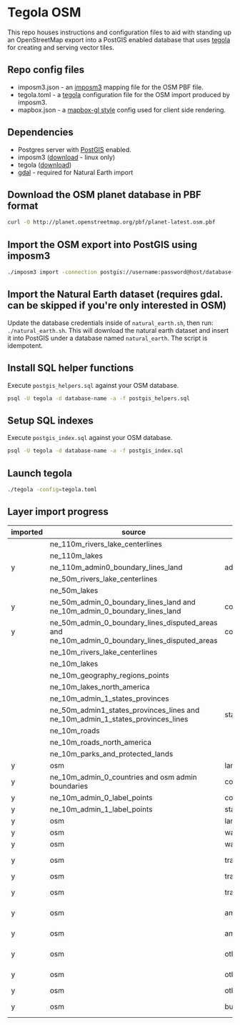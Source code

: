 # Tegola OSM

This repo houses instructions and configuration files to aid with standing up an OpenStreetMap export into a PostGIS enabled database that uses [tegola](https://github.com/terranodo/tegola) for creating and serving vector tiles.

## Repo config files

- imposm3.json - an [imposm3](https://github.com/omniscale/imposm3) mapping file for the OSM PBF file.
- tegola.toml - a [tegola](https://github.com/terranodo/tegola) configuration file for the OSM import produced by imposm3.
- mapbox.json - a [mapbox-gl style](https://www.mapbox.com/mapbox-gl-js/style-spec/) config used for client side rendering.

## Dependencies

- Postgres server with [PostGIS](http://www.postgis.net) enabled.
- imposm3 ([download](https://imposm.org/static/rel/) - linux only)
- tegola ([download](https://github.com/terranodo/tegola/releases))
- [gdal](http://www.gdal.org/) - required for Natural Earth import

## Download the OSM planet database in PBF format

```bash
curl -O http://planet.openstreetmap.org/pbf/planet-latest.osm.pbf
```

## Import the OSM export into PostGIS using imposm3

```bash
./imposm3 import -connection postgis://username:password@host/database-name -mapping imposm3.json -read /path/to/osm/planet-latest.osm.pbf -write
```

## Import the Natural Earth dataset (requires gdal. can be skipped if you're only interested in OSM)
Update the database credentials inside of `natural_earth.sh`, then run: `./natural_earth.sh`. This will download the natural earth dataset and insert it into PostGIS under a database named `natural_earth`. The script is idempotent.

## Install SQL helper functions
Execute `postgis_helpers.sql` against your OSM database.
```bash
psql -U tegola -d database-name -a -f postgis_helpers.sql
```

## Setup SQL indexes
Execute `postgis_index.sql` against your OSM database.
```bash
psql -U tegola -d database-name -a -f postgis_index.sql
```

## Launch tegola 

```bash
./tegola -config=tegola.toml
```

## Layer import progress
| imported  | source                                       | table/layer                   | zoom  |
|---|----------------------------------------------|-------------------------------|-------|
|   | ne_110m_rivers_lake_centerlines              |                               		| 0-2   |
|   | ne_110m_lakes                                |                               		| 0-2   |
| y | ne_110m_admin0_boundary_lines_land           | admin_lines                  		| 0-2   |
|   | ne_50m_rivers_lake_centerlines               |                               		| 3-4   |
|   | ne_50m_lakes                                 |                               		| 3-4   |
| y | ne_50m_admin_0_boundary_lines_land and ne_10m_admin_0_boundary_lines_land           | country_lines                		| 3-6   |
| y | ne_50m_admin_0_boundary_lines_disputed_areas and ne_10m_admin_0_boundary_lines_disputed_areas | country_lines_disputed 		| 3-6   |
|   | ne_10m_rivers_lake_centerlines               |                               		| 5-6   |
|   | ne_10m_lakes                                 |                               		| 5-6   |
|   | ne_10m_geography_regions_points              |                               		| 5-6   |
|   | ne_10m_lakes_north_america                   |                               		| 5-6   |
|   | ne_10m_admin_1_states_provinces              |                               | 5-6   |
|   | ne_50m_admin1_states_provinces_lines and ne_10m_admin_1_states_provinces_lines        | state_lines                   | 3-20  |
|   | ne_10m_roads                                 |                               | 5-6   |
|   | ne_10m_roads_north_america                   |                               | 5-6   |
|   | ne_10m_parks_and_protected_lands             |                               | 5-6   |
| y | osm                                          | land                          | 0-20   |
| y | ne_10m_admin_0_countries and osm admin boundaries                 | country_polygons           | 3-20   |
| y | ne_10m_admin_0_label_points                  | country_label_points          | 3-20   |
| y | ne_10m_admin_1_label_points                  | state_label_points            | 5-20  |
| y | osm                                          | landuse_areas                 | 3-20 |
| y | osm                                          | water_lines                   | 8-20 |
| y | osm                                          | water_areas                   | 3-20 |
| y | osm                                          | transport_points              | 14-20 |
| y | osm                                          | transport_lines               | 4-20  |
| y | osm                                          | transport_areas               | 12-20 |
| y | osm                                          | amenity_points                | 14-20 |
| y | osm                                          | amenity_areas                 | 14-20 |
| y | osm                                          | other_points                  | 14-20 |
| y | osm                                          | other_lines                   | 14-20 |
| y | osm                                          | other_areas                   | 6-20 |
| y | osm                                          | buildings                     | 14-20 |
